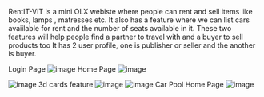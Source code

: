 RentIT-VIT is a mini OLX webiste where people can rent and sell items like books, lamps , matresses etc.
It also has a feature where we can list cars avaiilable for rent and the number of seats available in it. 
These two features will help people find a partner to travel with and a buyer to sell products too
It has 2 user profile, one is publisher or seller and the another is buyer.

Login Page
![image](https://github.com/Bhoumik09/Rentit-VIT/assets/141168358/cc00e171-4315-4f5d-b6c7-4891232dc791)
Home Page
![image](https://github.com/Bhoumik09/Rentit-VIT/assets/141168358/825853d1-6e8d-4855-bf72-bbe1bad97be4)

![image](https://github.com/Bhoumik09/Rentit-VIT/assets/141168358/ef782940-0b0f-486a-9764-7eb16e0ea99b)
3d cards feature
![image](https://github.com/Bhoumik09/Rentit-VIT/assets/141168358/4848564b-efd1-4afb-927f-44385fcf847d)
![image](https://github.com/Bhoumik09/Rentit-VIT/assets/141168358/6628984e-25d9-43c3-80eb-411e663bb301)
Car Pool Home Page
![image](https://github.com/Bhoumik09/Rentit-VIT/assets/141168358/7eca5566-ecb5-4357-9683-bfa14224fc38)






